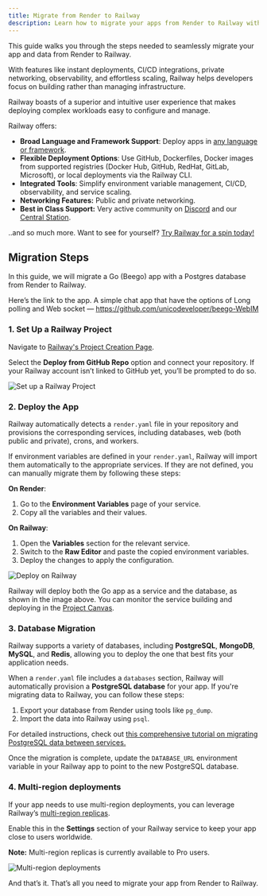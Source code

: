 ```yaml
---
title: Migrate from Render to Railway
description: Learn how to migrate your apps from Render to Railway with this step-by-step guide. Fast, seamless, and hassle-free.
---
```


This guide walks you through the steps needed to seamlessly migrate your app and data from Render to Railway.

With features like instant deployments, CI/CD integrations, private networking, observability, and effortless scaling, Railway helps developers focus on building rather than managing infrastructure.

Railway boasts of a superior and intuitive user experience that makes deploying complex workloads easy to configure and manage.

Railway offers:

- **Broad Language and Framework Support**: Deploy apps in [any language or framework](https://docs.railway.com/guides/languages-frameworks).
- **Flexible Deployment Options**: Use GitHub, Dockerfiles, Docker images from supported registries (Docker Hub, GitHub, RedHat, GitLab, Microsoft), or local deployments via the Railway CLI.
- **Integrated Tools**: Simplify environment variable management, CI/CD, observability, and service scaling.
- **Networking Features:** Public and private networking.
- **Best in Class Support:** Very active community on [Discord](https://discord.gg/railway) and our [Central Station](https://station.railway.com/).

..and so much more. Want to see for yourself? [Try Railway for a spin today!](https://railway.com/new)

## Migration Steps

In this guide, we will migrate a Go (Beego) app with a Postgres database from Render to Railway. 

Here’s the link to the app. A simple chat app that have the options of Long polling and Web socket — https://github.com/unicodeveloper/beego-WebIM 

### 1. Set Up a Railway Project

Navigate to [Railway's Project Creation Page](https://railway.com/new). 

Select the **Deploy from GitHub Repo** option and connect your repository. If your Railway account isn’t linked to GitHub yet, you’ll be prompted to do so.

![Set up a Railway Project](https://res.cloudinary.com/railway/image/upload/v1736366540/newproject_ljvsqp.png)

### 2. Deploy the App

Railway automatically detects a `render.yaml` file in your repository and provisions the corresponding services, including databases, web (both public and private), crons, and workers.

If environment variables are defined in your `render.yaml`, Railway will import them automatically to the appropriate services. If they are not defined, you can manually migrate them by following these steps:

**On Render**:

1. Go to the **Environment Variables** page of your service.
2. Copy all the variables and their values.

**On Railway**:

1. Open the **Variables** section for the relevant service.
2. Switch to the **Raw Editor** and paste the copied environment variables.
3. Deploy the changes to apply the configuration.

![Deploy on Railway](https://res.cloudinary.com/railway/image/upload/v1736366539/deployapp_rlhvzx.png)

Railway will deploy both the Go app as a service and the database, as shown in the image above. You can monitor the service building and deploying in the [Project Canvas](https://docs.railway.com/guides/projects#project-canvas).

### 3. Database Migration

Railway supports a variety of databases, including **PostgreSQL**, **MongoDB**, **MySQL**, and **Redis**, allowing you to deploy the one that best fits your application needs.

When a `render.yaml` file includes a `databases` section, Railway will automatically provision a **PostgreSQL database** for your app. If you're migrating data to Railway, you can follow these steps:

1. Export your database from Render using tools like `pg_dump`.
2. Import the data into Railway using `psql`.

For detailed instructions, check out [this comprehensive tutorial on migrating PostgreSQL data between services.](https://blog.railway.com/p/postgre-backup)

Once the migration is complete, update the `DATABASE_URL` environment variable in your Railway app to point to the new PostgreSQL database.

### 4. Multi-region deployments

If your app needs to use multi-region deployments, you can leverage Railway’s [multi-region replicas](https://docs.railway.com/reference/scaling#multi-region-replicas). 

Enable this in the **Settings** section of your Railway service to keep your app close to users worldwide.

**Note:** Multi-region replicas is currently available to Pro users.

![Multi-region deployments](https://res.cloudinary.com/railway/image/upload/v1736366540/multiregiondeployments_pojcyf.png)

And that’s it. That’s all you need to migrate your app from Render to Railway.
